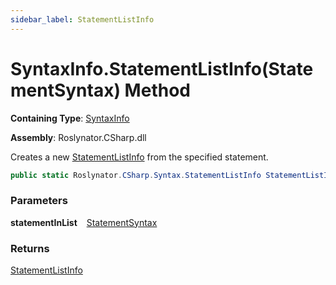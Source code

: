 ```yaml
---
sidebar_label: StatementListInfo
---
```


# SyntaxInfo\.StatementListInfo\(StatementSyntax\) Method

**Containing Type**: [SyntaxInfo](../index.md)

**Assembly**: Roslynator\.CSharp\.dll

  
Creates a new [StatementListInfo](../../Syntax/StatementListInfo/index.md) from the specified statement\.

```csharp
public static Roslynator.CSharp.Syntax.StatementListInfo StatementListInfo(Microsoft.CodeAnalysis.CSharp.Syntax.StatementSyntax statementInList)
```

### Parameters

**statementInList** &ensp; [StatementSyntax](https://docs.microsoft.com/en-us/dotnet/api/microsoft.codeanalysis.csharp.syntax.statementsyntax)

### Returns

[StatementListInfo](../../Syntax/StatementListInfo/index.md)

